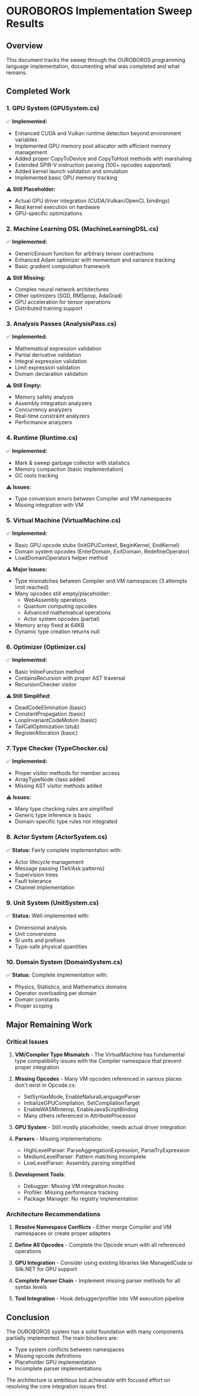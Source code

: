 # OUROBOROS Implementation Sweep Results

## Overview
This document tracks the sweep through the OUROBOROS programming language implementation, documenting what was completed and what remains.

## Completed Work

### 1. GPU System (GPUSystem.cs)
✅ **Implemented:**
- Enhanced CUDA and Vulkan runtime detection beyond environment variables
- Implemented GPU memory pool allocator with efficient memory management
- Added proper CopyToDevice and CopyToHost methods with marshaling
- Extended SPIR-V instruction parsing (100+ opcodes supported)
- Added kernel launch validation and simulation
- Implemented basic GPU memory tracking

**⚠️ Still Placeholder:**
- Actual GPU driver integration (CUDA/Vulkan/OpenCL bindings)
- Real kernel execution on hardware
- GPU-specific optimizations

### 2. Machine Learning DSL (MachineLearningDSL.cs)
✅ **Implemented:**
- GenericEinsum function for arbitrary tensor contractions
- Enhanced Adam optimizer with momentum and variance tracking
- Basic gradient computation framework

**⚠️ Still Missing:**
- Complex neural network architectures
- Other optimizers (SGD, RMSprop, AdaGrad)
- GPU acceleration for tensor operations
- Distributed training support

### 3. Analysis Passes (AnalysisPass.cs)
✅ **Implemented:**
- Mathematical expression validation
- Partial derivative validation
- Integral expression validation  
- Limit expression validation
- Domain declaration validation

**⚠️ Still Empty:**
- Memory safety analysis
- Assembly integration analyzers
- Concurrency analyzers
- Real-time constraint analyzers
- Performance analyzers

### 4. Runtime (Runtime.cs)
✅ **Implemented:**
- Mark & sweep garbage collector with statistics
- Memory compaction (basic implementation)
- GC roots tracking

**⚠️ Issues:**
- Type conversion errors between Compiler and VM namespaces
- Missing integration with VM

### 5. Virtual Machine (VirtualMachine.cs)
✅ **Implemented:**
- Basic GPU opcode stubs (InitGPUContext, BeginKernel, EndKernel)
- Domain system opcodes (EnterDomain, ExitDomain, RedefineOperator)
- LoadDomainOperators helper method

**⚠️ Major Issues:**
- Type mismatches between Compiler and VM namespaces (3 attempts limit reached)
- Many opcodes still empty/placeholder:
  - WebAssembly operations
  - Quantum computing opcodes
  - Advanced mathematical operations
  - Actor system opcodes (partial)
- Memory array fixed at 64KB
- Dynamic type creation returns null

### 6. Optimizer (Optimizer.cs)
✅ **Implemented:**
- Basic InlineFunction method
- ContainsRecursion with proper AST traversal
- RecursionChecker visitor

**⚠️ Still Simplified:**
- DeadCodeElimination (basic)
- ConstantPropagation (basic)
- LoopInvariantCodeMotion (basic)
- TailCallOptimization (stub)
- RegisterAllocation (basic)

### 7. Type Checker (TypeChecker.cs)
✅ **Implemented:**
- Proper visitor methods for member access
- ArrayTypeNode class added
- Missing AST visitor methods added

**⚠️ Issues:**
- Many type checking rules are simplified
- Generic type inference is basic
- Domain-specific type rules not integrated

### 8. Actor System (ActorSystem.cs)
✅ **Status:** Fairly complete implementation with:
- Actor lifecycle management
- Message passing (Tell/Ask patterns)
- Supervision trees
- Fault tolerance
- Channel implementation

### 9. Unit System (UnitSystem.cs)
✅ **Status:** Well-implemented with:
- Dimensional analysis
- Unit conversions
- SI units and prefixes
- Type-safe physical quantities

### 10. Domain System (DomainSystem.cs)
✅ **Status:** Complete implementation with:
- Physics, Statistics, and Mathematics domains
- Operator overloading per domain
- Domain constants
- Proper scoping

## Major Remaining Work

### Critical Issues
1. **VM/Compiler Type Mismatch** - The VirtualMachine has fundamental type compatibility issues with the Compiler namespace that prevent proper integration

2. **Missing Opcodes** - Many VM opcodes referenced in various places don't exist in Opcode.cs:
   - SetSyntaxMode, EnableNaturalLanguageParser
   - InitializeGPUCompilation, SetCompilationTarget
   - EnableWASMInterop, EnableJavaScriptBinding
   - Many others referenced in AttributeProcessor

3. **GPU System** - Still mostly placeholder, needs actual driver integration

4. **Parsers** - Missing implementations:
   - HighLevelParser: ParseAggregationExpression, ParseTryExpression
   - MediumLevelParser: Pattern matching incomplete
   - LowLevelParser: Assembly parsing simplified

5. **Development Tools**:
   - Debugger: Missing VM integration hooks
   - Profiler: Missing performance tracking
   - Package Manager: No registry implementation

### Architecture Recommendations

1. **Resolve Namespace Conflicts** - Either merge Compiler and VM namespaces or create proper adapters

2. **Define All Opcodes** - Complete the Opcode enum with all referenced operations

3. **GPU Integration** - Consider using existing libraries like ManagedCuda or Silk.NET for GPU support

4. **Complete Parser Chain** - Implement missing parser methods for all syntax levels

5. **Tool Integration** - Hook debugger/profiler into VM execution pipeline

## Conclusion

The OUROBOROS system has a solid foundation with many components partially implemented. The main blockers are:
- Type system conflicts between namespaces
- Missing opcode definitions
- Placeholder GPU implementation
- Incomplete parser implementations

The architecture is ambitious but achievable with focused effort on resolving the core integration issues first. 